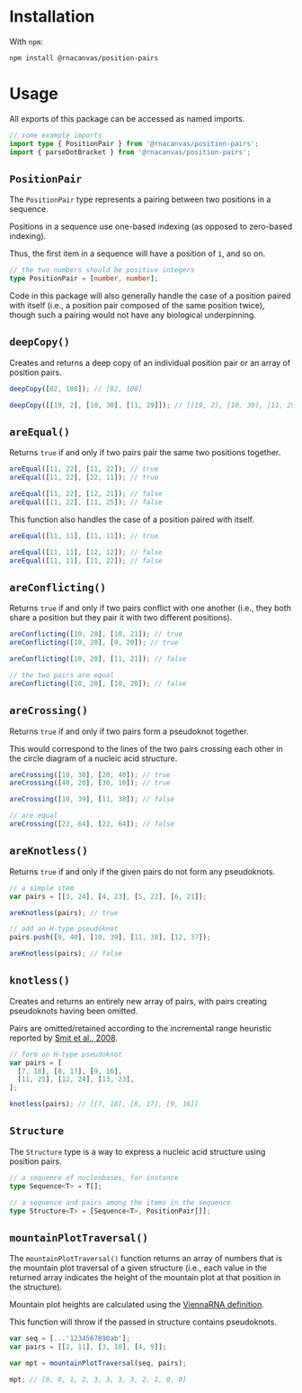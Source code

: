 # Installation

With `npm`:

```
npm install @rnacanvas/position-pairs
```

# Usage

All exports of this package
can be accessed as named imports.

```typescript
// some example imports
import type { PositionPair } from '@rnacanvas/position-pairs';
import { parseDotBracket } from '@rnacanvas/position-pairs';
```

## `PositionPair`

The `PositionPair` type
represents a pairing
between two positions in a sequence.

Positions in a sequence
use one-based indexing
(as opposed to zero-based indexing).

Thus, the first item in a sequence
will have a position of `1`,
and so on.

```typescript
// the two numbers should be positive integers
type PositionPair = [number, number];
```

Code in this package
will also generally handle the case
of a position paired with itself
(i.e., a position pair
composed of the same position twice),
though such a pairing would not have any biological underpinning.

## `deepCopy()`

Creates and returns a deep copy
of an individual position pair
or an array of position pairs.

```javascript
deepCopy([82, 108]); // [82, 108]

deepCopy([[19, 2], [10, 30], [11, 29]]); // [[19, 2], [10, 30], [11, 29]]
```

## `areEqual()`

Returns `true` if and only if
two pairs pair the same two positions together.

```javascript
areEqual([11, 22], [11, 22]); // true
areEqual([11, 22], [22, 11]); // true

areEqual([11, 22], [12, 21]); // false
areEqual([11, 22], [11, 25]); // false
```

This function also handles the case
of a position paired with itself.

```javascript
areEqual([11, 11], [11, 11]); // true

areEqual([11, 11], [12, 12]); // false
areEqual([11, 11], [11, 22]); // false
```

## `areConflicting()`

Returns `true` if and only if
two pairs conflict with one another
(i.e., they both share a position
but they pair it with two different positions).

```javascript
areConflicting([10, 20], [10, 21]); // true
areConflicting([10, 20], [9, 20]); // true

areConflicting([10, 20], [11, 21]); // false

// the two pairs are equal
areConflicting([10, 20], [10, 20]); // false
```

## `areCrossing()`

Returns `true` if and only if
two pairs form a pseudoknot together.

This would correspond to the lines of the two pairs crossing each other
in the circle diagram of a nucleic acid structure.

```javascript
areCrossing([10, 30], [20, 40]); // true
areCrossing([40, 20], [30, 10]); // true

areCrossing([10, 39], [11, 38]); // false

// are equal
areCrossing([22, 64], [22, 64]); // false
```

## `areKnotless()`

Returns `true` if and only if
the given pairs do not form any pseudoknots.

```javascript
// a simple stem
var pairs = [[3, 24], [4, 23], [5, 22], [6, 21]];

areKnotless(pairs); // true

// add an H-type pseudoknot
pairs.push([9, 40], [10, 39], [11, 38], [12, 37]);

areKnotless(pairs); // false
```

## `knotless()`

Creates and returns an entirely new array of pairs,
with pairs creating pseudoknots having been omitted.

Pairs are omitted/retained
according to the incremental range heuristic
reported by [Smit et al., 2008](https://www.ibi.vu.nl/programs/k2nwww/static/method.html).

```javascript
// form an H-type pseudoknot
var pairs = [
  [7, 18], [8, 17], [9, 16],
  [11, 25], [12, 24], [13, 23],
];

knotless(pairs); // [[7, 18], [8, 17], [9, 16]]
```

## `Structure`

The `Structure` type
is a way to express a nucleic acid structure
using position pairs.

```typescript
// a sequence of nucleobases, for instance
type Sequence<T> = T[];

// a sequence and pairs among the items in the sequence
type Structure<T> = [Sequence<T>, PositionPair[]];
```

## `mountainPlotTraversal()`

The `mountainPlotTraversal()` function
returns an array of numbers
that is the mountain plot traversal of a given structure
(i.e., each value in the returned array
indicates the height of the mountain plot
at that position in the structure).

Mountain plot heights are calculated
using the [ViennaRNA definition](https://www.tbi.univie.ac.at/~ronny/Leere/270038/tutorial/node23.html).

This function will throw
if the passed in structure contains pseudoknots.

```javascript
var seq = [...'1234567890ab'];
var pairs = [[2, 11], [3, 10], [4, 9]];

var mpt = mountainPlotTraversal(seq, pairs);

mpt; // [0, 0, 1, 2, 3, 3, 3, 3, 2, 1, 0, 0]
```

